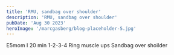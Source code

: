 ```yaml
---
title: 'RMU, sandbag over shoulder'
description: 'RMU, sandbag over shoulder'
pubDate: 'Aug 30 2023'
heroImage: '/marcgasberg/blog-placeholder-5.jpg'
---
```

E5mom I 20 min
1-2-3-4 
Ring muscle ups 
Sandbag over shoilder
